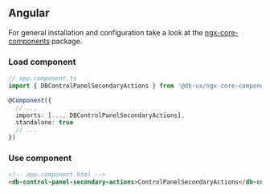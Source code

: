## Angular

For general installation and configuration take a look at the [ngx-core-components](https://www.npmjs.com/package/@db-ux/ngx-core-components) package.

### Load component

```ts app.component.ts
// app.component.ts
import { DBControlPanelSecondaryActions } from '@db-ux/ngx-core-components';

@Component({
  // ...
  imports: [..., DBControlPanelSecondaryActions],
  standalone: true
  // ...
})
```

### Use component

```html app.component.html
<!-- app.component.html -->
<db-control-panel-secondary-actions>ControlPanelSecondaryActions</db-control-panel-secondary-actions>
```


